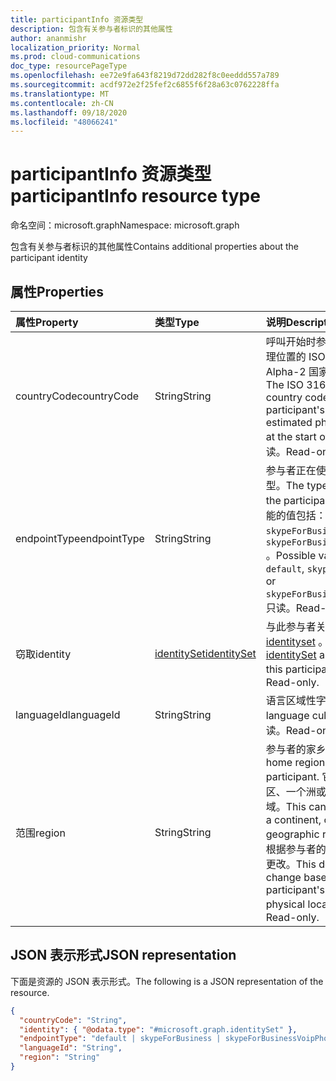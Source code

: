 ```yaml
---
title: participantInfo 资源类型
description: 包含有关参与者标识的其他属性
author: ananmishr
localization_priority: Normal
ms.prod: cloud-communications
doc_type: resourcePageType
ms.openlocfilehash: ee72e9fa643f8219d72dd282f8c0eeddd557a789
ms.sourcegitcommit: acdf972e2f25fef2c6855f6f28a63c0762228ffa
ms.translationtype: MT
ms.contentlocale: zh-CN
ms.lasthandoff: 09/18/2020
ms.locfileid: "48066241"
---
```

# <a name="participantinfo-resource-type"></a><span data-ttu-id="46666-103">participantInfo 资源类型</span><span class="sxs-lookup"><span data-stu-id="46666-103">participantInfo resource type</span></span>

<span data-ttu-id="46666-104">命名空间：microsoft.graph</span><span class="sxs-lookup"><span data-stu-id="46666-104">Namespace: microsoft.graph</span></span>

<span data-ttu-id="46666-105">包含有关参与者标识的其他属性</span><span class="sxs-lookup"><span data-stu-id="46666-105">Contains additional properties about the participant identity</span></span>

## <a name="properties"></a><span data-ttu-id="46666-106">属性</span><span class="sxs-lookup"><span data-stu-id="46666-106">Properties</span></span>

| <span data-ttu-id="46666-107">属性</span><span class="sxs-lookup"><span data-stu-id="46666-107">Property</span></span>       | <span data-ttu-id="46666-108">类型</span><span class="sxs-lookup"><span data-stu-id="46666-108">Type</span></span>                          | <span data-ttu-id="46666-109">说明</span><span class="sxs-lookup"><span data-stu-id="46666-109">Description</span></span>                                                                                                                                                |
|:---------------|:------------------------------|:-----------------------------------------------------------------------------------------------------------------------------------------------------------|
| <span data-ttu-id="46666-110">countryCode</span><span class="sxs-lookup"><span data-stu-id="46666-110">countryCode</span></span>    | <span data-ttu-id="46666-111">String</span><span class="sxs-lookup"><span data-stu-id="46666-111">String</span></span>                        | <span data-ttu-id="46666-112">呼叫开始时参与者最佳估计物理位置的 ISO 3166-1 Alpha-2 国家/地区代码。</span><span class="sxs-lookup"><span data-stu-id="46666-112">The ISO 3166-1 Alpha-2 country code of the participant's best estimated physical location at the start of the call.</span></span> <span data-ttu-id="46666-113">只读。</span><span class="sxs-lookup"><span data-stu-id="46666-113">Read-only.</span></span>                             |
| <span data-ttu-id="46666-114">endpointType</span><span class="sxs-lookup"><span data-stu-id="46666-114">endpointType</span></span>   | <span data-ttu-id="46666-115">String</span><span class="sxs-lookup"><span data-stu-id="46666-115">String</span></span>                        | <span data-ttu-id="46666-116">参与者正在使用的终结点的类型。</span><span class="sxs-lookup"><span data-stu-id="46666-116">The type of endpoint the participant is using.</span></span> <span data-ttu-id="46666-117">可能的值包括： `default` 、 `skypeForBusiness` 或 `skypeForBusinessVoipPhone` 。</span><span class="sxs-lookup"><span data-stu-id="46666-117">Possible values are: `default`, `skypeForBusiness`, or `skypeForBusinessVoipPhone`.</span></span> <span data-ttu-id="46666-118">只读。</span><span class="sxs-lookup"><span data-stu-id="46666-118">Read-only.</span></span>              |
| <span data-ttu-id="46666-119">窃取</span><span class="sxs-lookup"><span data-stu-id="46666-119">identity</span></span>       | [<span data-ttu-id="46666-120">identitySet</span><span class="sxs-lookup"><span data-stu-id="46666-120">identitySet</span></span>](identityset.md) | <span data-ttu-id="46666-121">与此参与者关联的 [了解 identityset](identityset.md) 。</span><span class="sxs-lookup"><span data-stu-id="46666-121">The [identitySet](identityset.md) associated with this participant.</span></span> <span data-ttu-id="46666-122">只读。</span><span class="sxs-lookup"><span data-stu-id="46666-122">Read-only.</span></span>                                                                             |
| <span data-ttu-id="46666-123">languageId</span><span class="sxs-lookup"><span data-stu-id="46666-123">languageId</span></span>     | <span data-ttu-id="46666-124">String</span><span class="sxs-lookup"><span data-stu-id="46666-124">String</span></span>                        | <span data-ttu-id="46666-125">语言区域性字符串。</span><span class="sxs-lookup"><span data-stu-id="46666-125">The language culture string.</span></span> <span data-ttu-id="46666-126">只读。</span><span class="sxs-lookup"><span data-stu-id="46666-126">Read-only.</span></span>                                                                                                                    |
| <span data-ttu-id="46666-127">范围</span><span class="sxs-lookup"><span data-stu-id="46666-127">region</span></span>         | <span data-ttu-id="46666-128">String</span><span class="sxs-lookup"><span data-stu-id="46666-128">String</span></span>                        | <span data-ttu-id="46666-129">参与者的家乡区域。</span><span class="sxs-lookup"><span data-stu-id="46666-129">The home region of the participant.</span></span> <span data-ttu-id="46666-130">它可以是国家/地区、一个洲或更大的地理区域。</span><span class="sxs-lookup"><span data-stu-id="46666-130">This can be a country, a continent, or a larger geographic region.</span></span> <span data-ttu-id="46666-131">这不会根据参与者的当前物理位置而更改。</span><span class="sxs-lookup"><span data-stu-id="46666-131">This does not change based on the participant's current physical location.</span></span> <span data-ttu-id="46666-132">只读。</span><span class="sxs-lookup"><span data-stu-id="46666-132">Read-only.</span></span> |


## <a name="json-representation"></a><span data-ttu-id="46666-133">JSON 表示形式</span><span class="sxs-lookup"><span data-stu-id="46666-133">JSON representation</span></span>

<span data-ttu-id="46666-134">下面是资源的 JSON 表示形式。</span><span class="sxs-lookup"><span data-stu-id="46666-134">The following is a JSON representation of the resource.</span></span>

<!-- {
  "blockType": "resource",
  "optionalProperties": [
    "countryCode",
    "endpointType",
    "languageId",
    "region"
  ],
  "@odata.type": "microsoft.graph.participantInfo"
}-->
```json
{
  "countryCode": "String",
  "identity": { "@odata.type": "#microsoft.graph.identitySet" },
  "endpointType": "default | skypeForBusiness | skypeForBusinessVoipPhone",
  "languageId": "String",
  "region": "String"
}
```

<!-- uuid: 8fcb5dbc-d5aa-4681-8e31-b001d5168d79
2015-10-25 14:57:30 UTC -->
<!--
{
  "type": "#page.annotation",
  "description": "participantInfo resource",
  "keywords": "",
  "section": "documentation",
  "tocPath": "",
  "suppressions": []
}
-->

